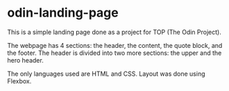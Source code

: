 # odin-landing-page
This is a simple landing page done as a project for TOP (The Odin Project).

The webpage has 4 sections: the header, the content, the quote block, and the footer. The header is divided into two more sections: the upper and the hero header.

The only languages used are HTML and CSS. Layout was done using Flexbox.
